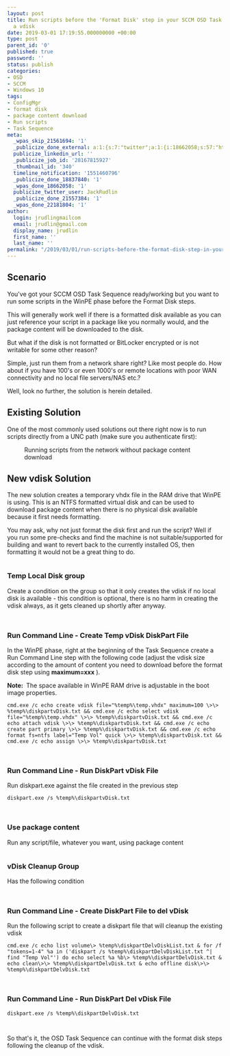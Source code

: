 ```yaml
---
layout: post
title: Run scripts before the 'Format Disk' step in your SCCM OSD Task Sequence using
  a vdisk
date: 2019-03-01 17:19:55.000000000 +00:00
type: post
parent_id: '0'
published: true
password: ''
status: publish
categories:
- OSD
- SCCM
- Windows 10
tags:
- ConfigMgr
- format disk
- package content download
- Run scripts
- Task Sequence
meta:
  _wpas_skip_21561694: '1'
  _publicize_done_external: a:1:{s:7:"twitter";a:1:{i:18662058;s:57:"https://twitter.com/JackRudlin/status/1101532538428973057";}}
  publicize_linkedin_url: ''
  _publicize_job_id: '28167815927'
  _thumbnail_id: '340'
  timeline_notification: '1551460796'
  _publicize_done_18837840: '1'
  _wpas_done_18662058: '1'
  publicize_twitter_user: JackRudlin
  _publicize_done_21557384: '1'
  _wpas_done_22181804: '1'
author:
  login: jrudlingmailcom
  email: jrudlin@gmail.com
  display_name: jrudlin
  first_name: ''
  last_name: ''
permalink: "/2019/03/01/run-scripts-before-the-format-disk-step-in-your-sccm-osd-task-sequence-using-a-vdisk/"
---
```

## Scenario

You've got your SCCM OSD Task Sequence ready/working but you want to run some scripts in the WinPE phase before the Format Disk steps.

This will generally work well if there is a formatted disk available as you can just reference your script in a package like you normally would, and the package content will be downloaded to the disk.

<!-- /wp:paragraph -->

<!-- wp:paragraph -->

But what if the disk is not formatted or BitLocker encrypted or is not writable for some other reason?

<!-- /wp:paragraph -->

<!-- wp:paragraph -->

Simple, just run them from a network share right? Like most people do. How about if you have 100's or even 1000's or remote locations with poor WAN connectivity and no local file servers/NAS etc.?

Well, look no further, the solution is herein detailed.

<!-- /wp:paragraph -->

<!-- wp:heading -->

## Existing Solution

<!-- /wp:heading -->

<!-- wp:paragraph -->

One of the most commonly used solutions out there right now is to run scripts directly from a UNC path (make sure you authenticate first):

<!-- /wp:paragraph -->

<!-- wp:image {"id":348} -->

<figure class="wp-block-image"><img src="{{ site.baseurl }}/assets/images/sccm-run-scripts-from-unc.jpg" alt="" class="wp-image-348"><br>
<figcaption>Running scripts from the network without package content download</figcaption>
</figure>

<!-- /wp:image -->

<!-- wp:heading -->

## New vdisk Solution

<!-- /wp:heading -->

<!-- wp:paragraph -->

The new solution creates a temporary vhdx file in the RAM drive that WinPE is using. This is an NTFS formatted virtual disk and can be used to download package content when there is no physical disk available because it first needs formatting.

<!-- /wp:paragraph -->

<!-- wp:paragraph -->

You may ask, why not just format the disk first and run the script? Well if you run some pre-checks and find the machine is not suitable/supported for building and want to revert back to the currently installed OS, then formatting it would not be a great thing to do.

<!-- /wp:paragraph -->

<!-- wp:image {"id":340} -->

<figure class="wp-block-image"><img src="{{ site.baseurl }}/assets/images/all-steps.jpg" alt="" class="wp-image-340"></figure>

<!-- /wp:image -->

<!-- wp:heading {"level":3} -->

### Temp Local Disk group

<!-- /wp:heading -->

<!-- wp:paragraph -->

Create a condition on the group so that it only creates the vdisk if no local disk is available - this condition is optional, there is no harm in creating the vdisk always, as it gets cleaned up shortly after anyway.

<!-- /wp:paragraph -->

<!-- wp:image {"id":345} -->

<figure class="wp-block-image"><img src="{{ site.baseurl }}/assets/images/temp-local-disk-group.jpg" alt="" class="wp-image-345"></figure>

<!-- /wp:image -->

<!-- wp:image {"id":344} -->

<figure class="wp-block-image"><img src="{{ site.baseurl }}/assets/images/temp-local-disk-group2.jpg" alt="" class="wp-image-344"></figure>

<!-- /wp:image -->

<!-- wp:heading {"level":3} -->

### Run Command Line - Create Temp vDisk DiskPart File

<!-- /wp:heading -->

<!-- wp:paragraph -->

In the WinPE phase, right at the beginning of the Task Sequence create a Run Command Line step with the following code (adjust the vdisk size according to the amount of content you need to download before the format disk step using **maximum=xxx** ).

**Note:&nbsp;** The&nbsp;space available in WinPE RAM drive is adjustable in the boot image properties.

<!-- /wp:paragraph -->

<!-- wp:preformatted -->

```
cmd.exe /c echo create vdisk file="%temp%\temp.vhdx" maximum=100 \>\> %temp%\diskpartvDisk.txt && cmd.exe /c echo select vdisk file="%temp%\temp.vhdx" \>\> %temp%\diskpartvDisk.txt && cmd.exe /c echo attach vdisk \>\> %temp%\diskpartvDisk.txt && cmd.exe /c echo create part primary \>\> %temp%\diskpartvDisk.txt && cmd.exe /c echo format fs=ntfs label="Temp Vol" quick \>\> %temp%\diskpartvDisk.txt && cmd.exe /c echo assign \>\> %temp%\diskpartvDisk.txt
```

<!-- /wp:preformatted -->

<!-- wp:image {"id":347} -->

<figure class="wp-block-image"><img src="{{ site.baseurl }}/assets/images/diskpart-cmds.jpg" alt="" class="wp-image-347"></figure>

<!-- /wp:image -->

<!-- wp:image {"id":346} -->

<figure class="wp-block-image"><img src="{{ site.baseurl }}/assets/images/diskpart-cmds2.jpg" alt="" class="wp-image-346"></figure>

<!-- /wp:image -->

<!-- wp:heading {"level":3} -->

### Run Command Line - Run DiskPart vDisk File

<!-- /wp:heading -->

<!-- wp:paragraph -->

Run diskpart.exe against the file created in the previous step

<!-- /wp:paragraph -->

<!-- wp:preformatted -->

```
diskpart.exe /s %temp%\diskpartvDisk.txt
```

<!-- /wp:preformatted -->

<!-- wp:image {"id":343} -->

<figure class="wp-block-image"><img src="{{ site.baseurl }}/assets/images/run-diskpart.jpg" alt="" class="wp-image-343"></figure>

<!-- /wp:image -->

<!-- wp:image {"id":342} -->

<figure class="wp-block-image"><img src="{{ site.baseurl }}/assets/images/run-diskpart2.jpg" alt="" class="wp-image-342"></figure>

<!-- /wp:image -->

<!-- wp:heading {"level":3} -->

### Use package content

<!-- /wp:heading -->

<!-- wp:paragraph -->

Run any script/file, whatever you want, using package content

<!-- /wp:paragraph -->

<!-- wp:image {"id":341} -->

<figure class="wp-block-image"><img src="{{ site.baseurl }}/assets/images/ui-prompt-package.jpg" alt="" class="wp-image-341"></figure>

<!-- /wp:image -->

<!-- wp:heading {"level":3} -->

### vDisk Cleanup Group

<!-- /wp:heading -->

<!-- wp:paragraph -->

Has the following condition

<!-- /wp:paragraph -->

<!-- wp:image {"id":339} -->

<figure class="wp-block-image"><img src="{{ site.baseurl }}/assets/images/cleanup-group.jpg" alt="" class="wp-image-339"></figure>

<!-- /wp:image -->

<!-- wp:image {"id":338} -->

<figure class="wp-block-image"><img src="{{ site.baseurl }}/assets/images/cleanup-group2.jpg" alt="" class="wp-image-338"></figure>

<!-- /wp:image -->

<!-- wp:heading {"level":3} -->

### Run Command Line - Create DiskPart File to del vDisk

<!-- /wp:heading -->

<!-- wp:paragraph -->

Run the following script to create a diskpart file that will cleanup the existing vdisk

<!-- /wp:paragraph -->

<!-- wp:preformatted -->

```
cmd.exe /c echo list volume\> %temp%\diskpartDelvDiskList.txt & for /f "tokens=1-4" %a in ('diskpart /s %temp%\diskpartDelvDiskList.txt ^| find "Temp Vol"') do echo select %a %b\> %temp%\diskpartDelvDisk.txt & echo clean\>\> %temp%\diskpartDelvDisk.txt & echo offline disk\>\> %temp%\diskpartDelvDisk.txt
```

<!-- /wp:preformatted -->

<!-- wp:image {"id":337} -->

<figure class="wp-block-image"><img src="{{ site.baseurl }}/assets/images/cleanup-diskpart-cmds.jpg" alt="" class="wp-image-337"></figure>

<!-- /wp:image -->

<!-- wp:image {"id":336} -->

<figure class="wp-block-image"><img src="{{ site.baseurl }}/assets/images/cleanup-diskpart-cmds2.jpg" alt="" class="wp-image-336"></figure>

<!-- /wp:image -->

<!-- wp:heading {"level":3} -->

### Run Command Line - Run DiskPart Del vDisk File

<!-- /wp:heading -->

<!-- wp:preformatted -->

```
diskpart.exe /s %temp%\diskpartDelvDisk.txt
```

<!-- /wp:preformatted -->

<!-- wp:image {"id":350} -->

<figure class="wp-block-image"><img src="{{ site.baseurl }}/assets/images/cleanup-diskpart.jpg" alt="" class="wp-image-350"></figure>

<!-- /wp:image -->

<!-- wp:image {"id":349} -->

<figure class="wp-block-image"><img src="{{ site.baseurl }}/assets/images/cleanup-diskpart2.jpg" alt="" class="wp-image-349"></figure>

<!-- /wp:image -->

<!-- wp:paragraph -->

So that's it, the OSD Task Sequence can continue with the format disk steps following the cleanup of the vdisk.

<!-- /wp:paragraph -->

